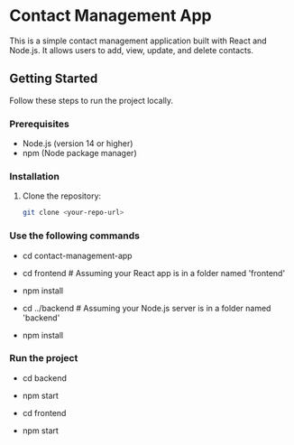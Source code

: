 # Contact Management App

This is a simple contact management application built with React and Node.js. It allows users to add, view, update, and delete contacts.

## Getting Started

Follow these steps to run the project locally.

### Prerequisites

- Node.js (version 14 or higher)
- npm (Node package manager)

### Installation

1. Clone the repository:
   ```bash
   git clone <your-repo-url>

### Use the following commands

- cd contact-management-app
- cd frontend  # Assuming your React app is in a folder named 'frontend'
- npm install

- cd ../backend  # Assuming your Node.js server is in a folder named 'backend'
- npm install

### Run the project

- cd backend
- npm start

- cd frontend
- npm start
